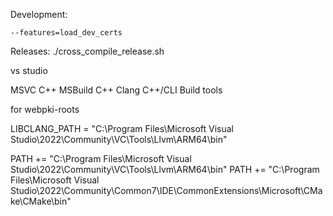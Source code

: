  Development:
 
    --features=load_dev_certs

Releases:
    ./cross_compile_release.sh


vs studio 

MSVC C++
MSBuild
C++ Clang
C++/CLI Build tools


for webpki-roots

LIBCLANG_PATH = "C:\Program Files\Microsoft Visual Studio\2022\Community\VC\Tools\Llvm\ARM64\bin"

PATH += "C:\Program Files\Microsoft Visual Studio\2022\Community\VC\Tools\Llvm\ARM64\bin"
PATH += "C:\Program Files\Microsoft Visual Studio\2022\Community\Common7\IDE\CommonExtensions\Microsoft\CMake\CMake\bin"
